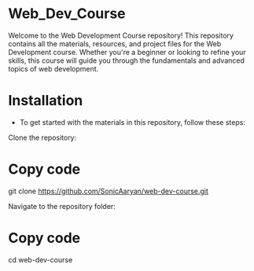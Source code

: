 # Web_Dev_Course
Welcome to the Web Development Course repository! This repository contains all the materials, resources, and project files for the Web Development course. Whether you're a beginner or looking to refine your skills, this course will guide you through the fundamentals and advanced topics of web development.

# Installation
* To get started with the materials in this repository, follow these steps:

Clone the repository:

# Copy code
git clone https://github.com/SonicAaryan/web-dev-course.git

Navigate to the repository folder:

# Copy code
cd web-dev-course
